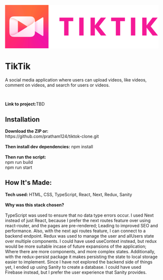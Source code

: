 <img src="utils/tiktik-logo.png">
<h1>TikTik</h1>

<p>A social media application where users can upload videos, like videos, comment on videos, and search for users or videos. </p>
<br/>
<p><strong>Link to project:</strong>TBD</p>

<h2>Installation</h2>
<strong>Download the ZIP or:</strong>
<br/>
<span>https://github.com/pratham124/tiktok-clone.git</span>
<br/>
<br/>
<strong>Then install dev dependencies:</strong>
<span>npm install</span>
<br/>
<br/>
<strong>Then run the script:</strong>
<br/>
<span>npm run build</span>
<br/>
<span>npm run start</span>

<h2>How It's Made:</h2>
<span><strong>Tech used: </strong>HTML, CSS, TypeScript, React, Next, Redux, Sanity</span>
<br/>
<br/>
<strong>Why was this stack chosen?</strong>
<br/>
<br/>
<Redux>TypeScript was used to ensure that no data type errors occur. I used Next instead of just React, because I prefer the next routes feature over using react-router, and the pages are pre-rendered; Leading to improved SEO and performance. Also, with the next api routes feature, I can connect to a backend endpoint. Redux was used to manage the user and allUsers state over multiple components. I could have used useContext instead, but redux would be more suitable incase of future expansions of the application; Where there are more components, and more complex states. Additionally, with the redux-persist package it makes persisting the state to local storage easier to implement. Since I have not explored the backend side of things yet, I ended up using Sanity to create a database. I could have used Firebase instead, but I prefer the user experience that Sanity provides.</p>
